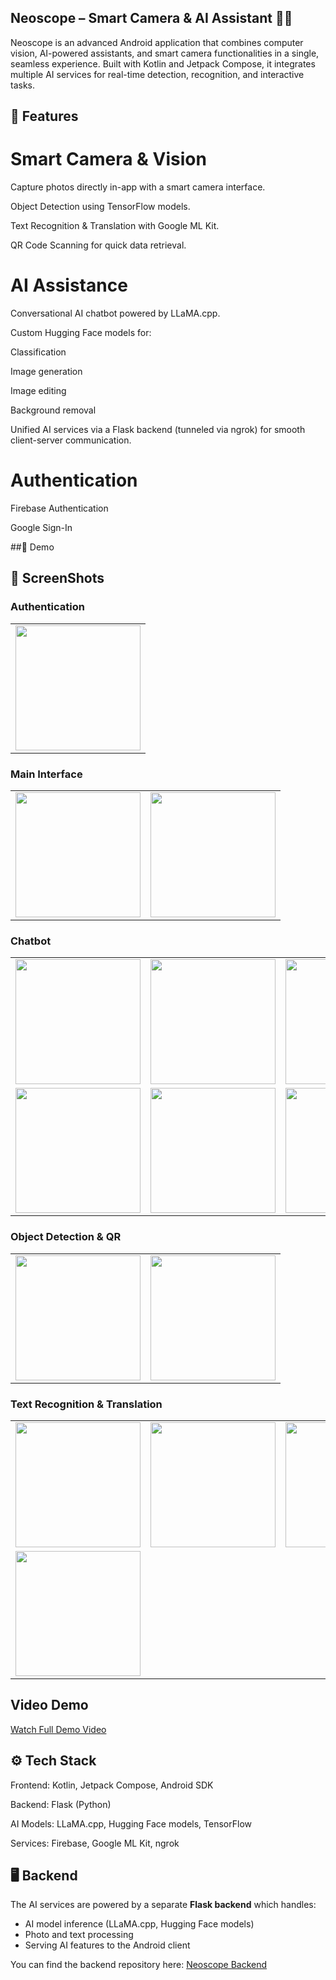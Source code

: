 ## Neoscope – Smart Camera & AI Assistant 📸🤖

Neoscope is an advanced Android application that combines computer vision, AI-powered assistants, and smart camera functionalities in a single, seamless experience. Built with Kotlin and Jetpack Compose, it integrates multiple AI services for real-time detection, recognition, and interactive tasks.

## 🎯 Features
# Smart Camera & Vision

Capture photos directly in-app with a smart camera interface.

Object Detection using TensorFlow models.

Text Recognition & Translation with Google ML Kit.

QR Code Scanning for quick data retrieval.

# AI Assistance

Conversational AI chatbot powered by LLaMA.cpp.

Custom Hugging Face models for:

Classification

Image generation

Image editing

Background removal

Unified AI services via a Flask backend (tunneled via ngrok) for smooth client-server communication.

# Authentication

Firebase Authentication

Google Sign-In

##🎥 Demo

## 📸 ScreenShots

### Authentication
<table>
  <tr>
    <td><img src="ScreenShots/Authentication.jpg" width="200"></td>
  </tr>
</table>

### Main Interface
<table>
  <tr>
    <td><img src="ScreenShots/MainScreen.jpg" width="200"></td>
    <td><img src="ScreenShots/VoiceInput.jpg" width="200"></td>
  </tr>
</table>

### Chatbot
<table>
  <tr>
    <td><img src="ScreenShots/Chatbot1.jpg" width="200"></td>
    <td><img src="ScreenShots/Chatbot2.jpg" width="200"></td>
    <td><img src="ScreenShots/Chatbot3.jpg" width="200"></td>
  </tr>
  <tr>
    <td><img src="ScreenShots/Chatbot4.jpg" width="200"></td>
    <td><img src="ScreenShots/Chatbot5.jpg" width="200"></td>
    <td><img src="ScreenShots/Chatbot6.jpg" width="200"></td>
  </tr>
</table>

### Object Detection & QR
<table>
  <tr>
    <td><img src="ScreenShots/ObjectDetection.jpg" width="200"></td>
    <td><img src="ScreenShots/QRCodeScanner.jpg" width="200"></td>
  </tr>
</table>

### Text Recognition & Translation
<table>
  <tr>
    <td><img src="ScreenShots/TextRecognition1.jpg" width="200"></td>
    <td><img src="ScreenShots/Text Recognition2.jpg" width="200"></td>
    <td><img src="ScreenShots/TranslationScreen1.jpg" width="200"></td>
  </tr>
  <tr>
    <td><img src="ScreenShots/TranslationScreen2.jpg" width="200"></td>
  </tr>
</table>




## Video Demo

[Watch Full Demo Video](https://github.com/Vishwash123/NeoScope-SmartCameraApp/releases/download/v1.0/neoscope-demo.mp4)


## ⚙️ Tech Stack

Frontend: Kotlin, Jetpack Compose, Android SDK

Backend: Flask (Python)

AI Models: LLaMA.cpp, Hugging Face models, TensorFlow

Services: Firebase, Google ML Kit, ngrok


## 🖥️ Backend

The AI services are powered by a separate **Flask backend** which handles:

- AI model inference (LLaMA.cpp, Hugging Face models)
- Photo and text processing
- Serving AI features to the Android client

You can find the backend repository here: [Neoscope Backend](https://github.com/Vishwash123/NeoScopeChatbotBackend.git)


